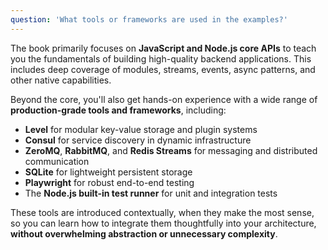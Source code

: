 ```yaml
---
question: 'What tools or frameworks are used in the examples?'
---
```


The book primarily focuses on **JavaScript and Node.js core APIs** to teach you the fundamentals of building high-quality backend applications. This includes deep coverage of modules, streams, events, async patterns, and other native capabilities.

Beyond the core, you'll also get hands-on experience with a wide range of **production-grade tools and frameworks**, including:

- **Level** for modular key-value storage and plugin systems
- **Consul** for service discovery in dynamic infrastructure
- **ZeroMQ**, **RabbitMQ**, and **Redis Streams** for messaging and distributed communication
- **SQLite** for lightweight persistent storage
- **Playwright** for robust end-to-end testing
- The **Node.js built-in test runner** for unit and integration tests

These tools are introduced contextually, when they make the most sense, so you can learn how to integrate them thoughtfully into your architecture, **without overwhelming abstraction or unnecessary complexity**.
